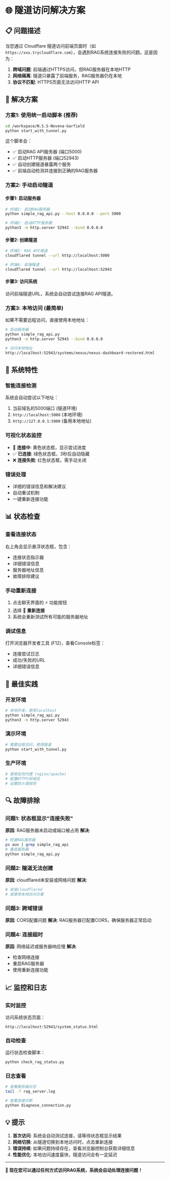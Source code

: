# 🌐 隧道访问解决方案

## 📋 问题描述

当您通过 Cloudflare 隧道访问前端页面时（如 `https://xxx.trycloudflare.com`），会遇到RAG系统连接失败的问题。这是因为：

1. **跨域问题**: 前端通过HTTPS访问，但RAG服务器在本地HTTP
2. **网络隔离**: 隧道只暴露了前端服务，RAG服务器仍在本地
3. **协议不匹配**: HTTPS页面无法访问HTTP API

## 🚀 解决方案

### 方案1: 使用统一启动脚本 (推荐)

```bash
cd /workspace/N.S.S-Novena-Garfield
python start_with_tunnel.py
```

这个脚本会：
- ✅ 启动RAG API服务器 (端口5000)
- ✅ 启动HTTP服务器 (端口52943)  
- ✅ 自动创建隧道暴露两个服务
- ✅ 前端自动检测并连接到正确的RAG服务器

### 方案2: 手动启动隧道

#### 步骤1: 启动服务器
```bash
# 终端1: 启动RAG服务器
python simple_rag_api.py --host 0.0.0.0 --port 5000

# 终端2: 启动HTTP服务器
python3 -m http.server 52943 --bind 0.0.0.0
```

#### 步骤2: 创建隧道
```bash
# 终端3: RAG API隧道
cloudflared tunnel --url http://localhost:5000

# 终端4: 前端隧道
cloudflared tunnel --url http://localhost:52943
```

#### 步骤3: 访问系统
访问前端隧道URL，系统会自动尝试连接RAG API隧道。

### 方案3: 本地访问 (最简单)

如果不需要远程访问，直接使用本地地址：

```bash
# 启动服务器
python simple_rag_api.py
python3 -m http.server 52943 --bind 0.0.0.0

# 访问本地地址
http://localhost:52943/systems/nexus/nexus-dashboard-restored.html
```

## 🔧 系统特性

### 智能连接检测
系统会自动尝试以下地址：
1. 当前域名的5000端口 (隧道环境)
2. `http://localhost:5000` (本地环境)
3. `http://127.0.0.1:5000` (备用本地地址)

### 可视化状态监控
- 🔄 **连接中**: 黄色状态框，显示尝试进度
- ✅ **已连接**: 绿色状态框，3秒后自动隐藏
- ❌ **连接失败**: 红色状态框，需手动关闭

### 错误处理
- 详细的错误信息和解决建议
- 自动重试机制
- 一键重新连接功能

## 📊 状态检查

### 查看连接状态
右上角会显示悬浮状态框，包含：
- 连接状态指示器
- 详细错误信息
- 服务器地址信息
- 故障排除建议

### 手动重新连接
1. 点击聊天界面的 ⚡ 功能按钮
2. 选择 🔄 **重新连接**
3. 系统会重新测试所有可能的服务器地址

### 调试信息
打开浏览器开发者工具 (F12)，查看Console标签：
- 连接尝试日志
- 成功/失败的URL
- 详细错误信息

## 🎯 最佳实践

### 开发环境
```bash
# 本地开发，使用localhost
python simple_rag_api.py
python3 -m http.server 52943
```

### 演示环境
```bash
# 需要远程访问，使用隧道
python start_with_tunnel.py
```

### 生产环境
```bash
# 使用反向代理 (nginx/apache)
# 配置HTTPS和域名
# 设置防火墙规则
```

## 🔍 故障排除

### 问题1: 状态框显示"连接失败"
**原因**: RAG服务器未启动或端口被占用
**解决**: 
```bash
# 检查RAG服务器
ps aux | grep simple_rag_api
# 重启服务器
python simple_rag_api.py
```

### 问题2: 隧道无法创建
**原因**: cloudflared未安装或网络问题
**解决**:
```bash
# 安装cloudflared
# 或使用本地访问方案
```

### 问题3: 跨域错误
**原因**: CORS配置问题
**解决**: RAG服务器已配置CORS，确保服务器正常启动

### 问题4: 连接超时
**原因**: 网络延迟或服务器响应慢
**解决**: 
- 检查网络连接
- 重启RAG服务器
- 使用重新连接功能

## 📈 监控和日志

### 实时监控
访问系统状态页面：
```
http://localhost:52943/system_status.html
```

### 自动检查
运行状态检查脚本：
```bash
python check_rag_status.py
```

### 日志查看
```bash
# 查看服务器日志
tail -f rag_server.log

# 查看连接诊断
python diagnose_connection.py
```

## 💡 提示

1. **首次访问**: 系统会自动测试连接，请等待状态框显示结果
2. **网络切换**: 从隧道切换到本地访问时，点击重新连接
3. **错误持续**: 如果问题持续存在，查看浏览器控制台获取详细信息
4. **性能优化**: 本地访问速度最快，隧道访问会有一定延迟

---

**🎉 现在您可以通过任何方式访问RAG系统，系统会自动处理连接问题！**